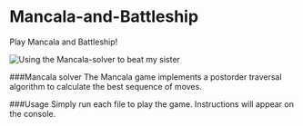 # Mancala-and-Battleship
Play Mancala and Battleship!

![Using the Mancala-solver to beat my sister](https://github.com/adam-wasserman/Mancala-and-Battleship/blob/main/mancala.png)

###Mancala solver
The Mancala game implements a postorder traversal algorithm to calculate the best sequence of moves.

###Usage
Simply run each file to play the game. Instructions will appear on the console.

